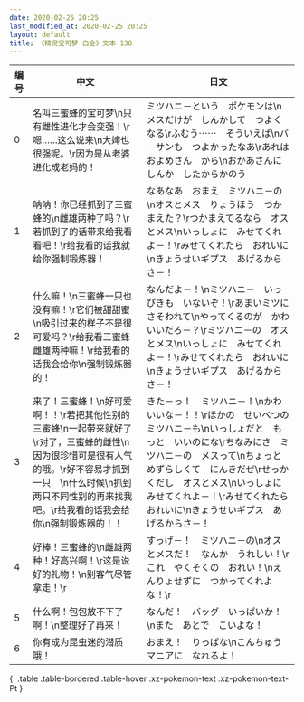 ```yaml
---
date: 2020-02-25 20:25
last_modified_at: 2020-02-25 20:25
layout: default
title: 《精灵宝可梦 白金》文本 138
---
```

| 编号 | 中文 | 日文 |
| ---- | ---- | ---- |
| 0 | 名叫三蜜蜂的宝可梦\n只有雌性进化才会变强！\r嗯……这么说来\n大婶也很强呢。\r因为是从老婆进化成老妈的！ | ミツハニ－という　ポケモンは\nメスだけが　しんかして　つよくなる\rふむう⋯⋯　そういえば\nバ－サンも　つよかったなあ\rあれは　およめさん　から\nおかあさんに　しんか　したからかのう |
| 1 | 呐呐！你已经抓到了三蜜蜂的\n雌雄两种了吗？\r若抓到了的话带来给我看看吧！\r给我看的话我就给你强制锻炼器！ | なあなあ　おまえ　ミツハニ－の\nオスとメス　りょうほう　つかまえた？\rつかまえてるなら　オスとメス\nいっしょに　みせてくれよ－！\rみせてくれたら　おれいに\nきょうせいギプス　あげるからさ－！ |
| 2 | 什么嘛！\n三蜜蜂一只也没有嘛！\r它们被甜甜蜜\n吸引过来的样子不是很可爱吗？\r给我看三蜜蜂雌雄两种嘛！\r给我看的话我会给你\n强制锻炼器的！ | なんだよ－！\nミツハニ－　いっぴきも　いないぞ！\rあまいミツに　さそわれて\nやってくるのが　かわいいだろ－？\rミツハニ－の　オスとメス\nいっしょに　みせてくれよ－！\rみせてくれたら　おれいに\nきょうせいギプス　あげるからさ－！ |
| 3 | 来了！三蜜蜂！\n好可爱啊！！\r若把其他性别的三蜜蜂\n一起带来就好了\r对了，三蜜蜂的雌性\n因为很珍惜可是很有人气的哦。\r好不容易才抓到一只　\n什么时候\n抓到两只不同性别的再来找我吧。\r给我看的话我会给你\n强制锻炼器的！！ | きた－っ！　ミツハニ－！\nかわいいな－！！\rほかの　せいべつの　ミツハニ－も\nいっしょだと　もっと　いいのにな\rちなみにさ　ミツハニ－の　メスって\nちょっと　めずらしくて　にんきだぜ\rせっかくだし　オスとメス\nいっしょに　みせてくれよ－！\rみせてくれたら　おれいに\nきょうせいギプス　あげるからさ－！ |
| 4 | 好棒！三蜜蜂的\n雌雄两种！好高兴啊！\r这是说好的礼物！\n别客气尽管拿走！\r | すっげ－！　ミツハニ－の\nオスとメスだ！　なんか　うれしい！\rこれ　やくそくの　おれい！\nえんりょせずに　つかってくれよな！\r |
| 5 | 什么啊！包包放不下了啊！\n整理好了再来！ | なんだ！　バッグ　いっぱいか！\nまた　あとで　こいよな！ |
| 6 | 你有成为昆虫迷的潜质哦！ | おまえ！　りっぱな\nこんちゅうマニアに　なれるよ！ |
{: .table .table-bordered .table-hover .xz-pokemon-text .xz-pokemon-text-Pt }